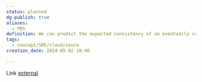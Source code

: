 ```yaml
---
status: planted
dg-publish: true
aliases:
  - PBS
definition: We can predict the expected consistency of an eventually consistent data store using models we've developed, called Probabilistically Bounded Staleness.
tags:
  - concept/SRE/cloud/azure
creation_date: 2024-05-02 18:40

---
```

Link [external](http://pbs.cs.berkeley.edu/)
